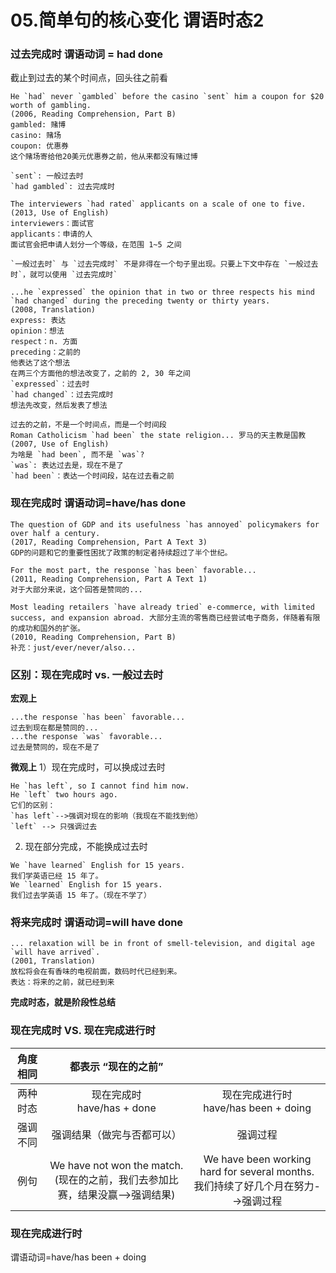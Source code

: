 # 05.简单句的核心变化 谓语时态2

### 过去完成时   谓语动词 = had done

截止到过去的某个时间点，回头往之前看

```
He `had` never `gambled` before the casino `sent` him a coupon for $20 worth of gambling.
(2006, Reading Comprehension, Part B)
gambled: 赌博
casino: 赌场
coupon: 优惠券
这个赌场寄给他20美元优惠券之前，他从来都没有赌过博

`sent`: 一般过去时
`had gambled`: 过去完成时

The interviewers `had rated` applicants on a scale of one to five.
(2013, Use of English)
interviewers：面试官
applicants：申请的人
面试官会把申请人划分一个等级，在范围 1~5 之间

`一般过去时` 与 `过去完成时` 不是非得在一个句子里出现。只要上下文中存在 `一般过去时`，就可以使用 `过去完成时`

...he `expressed` the opinion that in two or three respects his mind `had changed` during the preceding twenty or thirty years. 
(2008, Translation)
express: 表达
opinion：想法
respect：n. 方面
preceding：之前的
他表达了这个想法
在两三个方面他的想法改变了，之前的 2, 30 年之间
`expressed`：过去时
`had changed`：过去完成时
想法先改变，然后发表了想法

过去的之前，不是一个时间点，而是一个时间段
Roman Catholicism `had been` the state religion... 罗马的天主教是国教
(2007, Use of English)
为啥是 `had been`, 而不是 `was`?
`was`: 表达过去是，现在不是了
`had been`：表达一个时间段，站在过去看之前
```

### 现在完成时   谓语动词=have/has done
```
The question of GDP and its usefulness `has annoyed` policymakers for over half a century.
(2017, Reading Comprehension, Part A Text 3)
GDP的问题和它的重要性困扰了政策的制定者持续超过了半个世纪。

For the most part, the response `has been` favorable...
(2011, Reading Comprehension, Part A Text 1)
对于大部分来说，这个回答是赞同的...

Most leading retailers `have already tried` e-commerce, with limited success, and expansion abroad. 大部分主流的零售商已经尝试电子商务，伴随着有限的成功和国外的扩张。
(2010, Reading Comprehension, Part B)
补充：just/ever/never/also...
```

### 区别：现在完成时 vs. 一般过去时

**宏观上**

```
...the response `has been` favorable...
过去到现在都是赞同的...
...the response `was` favorable...
过去是赞同的，现在不是了

```

**微观上**
1）现在完成时，可以换成过去时
```
He `has left`, so I cannot find him now.
He `left` two hours ago.
它们的区别：
`has left`-->强调对现在的影响（我现在不能找到他）
`left` --> 只强调过去
```
2) 现在部分完成，不能换成过去时
```
We `have learned` English for 15 years.
我们学英语已经 15 年了。
We `learned` English for 15 years.
我们过去学英语 15 年了。（现在不学了）
```

### 将来完成时 谓语动词=will have done
```
... relaxation will be in front of smell-television, and digital age `will have arrived`.
(2001, Translation)
放松将会在有香味的电视前面，数码时代已经到来。
表达：将来的之前，就已经到来
```

**完成时态，就是阶段性总结**


### 现在完成时 VS. 现在完成进行时
|角度相同|都表示 “现在的之前”||
|:-:|:-:|:-:|
|两种时态|现在完成时<br>have/has + done|现在完成进行时<br>have/has been + doing|
|强调不同|强调结果（做完与否都可以）|强调过程|
|例句|We have not won the match.<br>(现在的之前，我们去参加比赛，结果没赢-->强调结果)|We have been working hard for several months.<br>我们持续了好几个月在努力-->强调过程|

### 现在完成进行时
谓语动词=have/has been + doing

